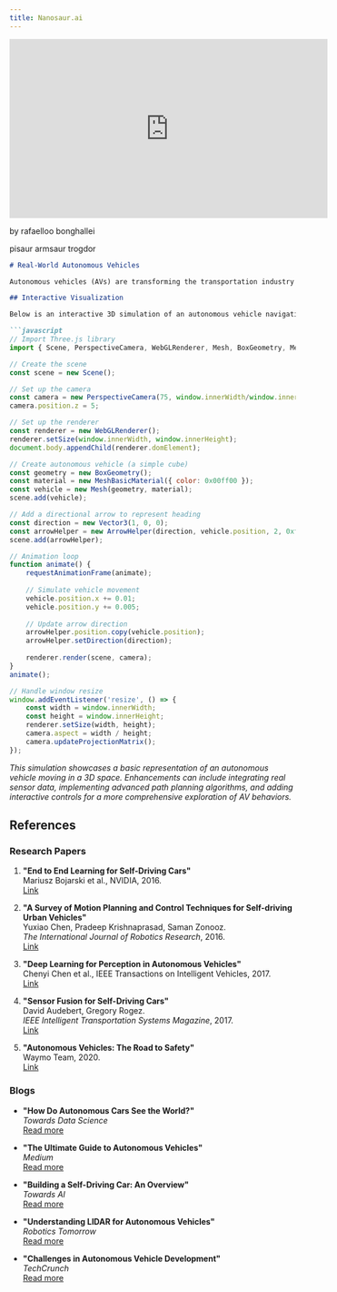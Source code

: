 ```yaml
---
title: Nanosaur.ai
---
```



<iframe width="560" height="315" src="https://nanosaur.ai/" title="YouTube video player" frameborder="0" allow="accelerometer; autoplay; clipboard-write; encrypted-media; gyroscope; picture-in-picture; web-share" referrerpolicy="strict-origin-when-cross-origin" allowfullscreen></iframe>

by rafaelloo bonghallei


pisaur
armsaur
trogdor


```markdown
# Real-World Autonomous Vehicles

Autonomous vehicles (AVs) are transforming the transportation industry by leveraging advanced technologies such as machine learning, computer vision, and sensor fusion to navigate and interact with their environment without human intervention. This demo explores key concepts in autonomous vehicles through interactive visualizations, providing insights into how AVs perceive, plan, and act in real-world scenarios.

## Interactive Visualization

Below is an interactive 3D simulation of an autonomous vehicle navigating through a dynamic environment. The visualization demonstrates real-time sensor data processing, path planning, and obstacle avoidance using [Three.js](https://threejs.org/).

```javascript
// Import Three.js library
import { Scene, PerspectiveCamera, WebGLRenderer, Mesh, BoxGeometry, MeshBasicMaterial, ArrowHelper, Vector3 } from 'three';

// Create the scene
const scene = new Scene();

// Set up the camera
const camera = new PerspectiveCamera(75, window.innerWidth/window.innerHeight, 0.1, 1000);
camera.position.z = 5;

// Set up the renderer
const renderer = new WebGLRenderer();
renderer.setSize(window.innerWidth, window.innerHeight);
document.body.appendChild(renderer.domElement);

// Create autonomous vehicle (a simple cube)
const geometry = new BoxGeometry();
const material = new MeshBasicMaterial({ color: 0x00ff00 });
const vehicle = new Mesh(geometry, material);
scene.add(vehicle);

// Add a directional arrow to represent heading
const direction = new Vector3(1, 0, 0);
const arrowHelper = new ArrowHelper(direction, vehicle.position, 2, 0xff0000);
scene.add(arrowHelper);

// Animation loop
function animate() {
    requestAnimationFrame(animate);
    
    // Simulate vehicle movement
    vehicle.position.x += 0.01;
    vehicle.position.y += 0.005;
    
    // Update arrow direction
    arrowHelper.position.copy(vehicle.position);
    arrowHelper.setDirection(direction);
    
    renderer.render(scene, camera);
}
animate();

// Handle window resize
window.addEventListener('resize', () => {
    const width = window.innerWidth;
    const height = window.innerHeight;
    renderer.setSize(width, height);
    camera.aspect = width / height;
    camera.updateProjectionMatrix();
});
```

*This simulation showcases a basic representation of an autonomous vehicle moving in a 3D space. Enhancements can include integrating real sensor data, implementing advanced path planning algorithms, and adding interactive controls for a more comprehensive exploration of AV behaviors.*

## References

### Research Papers

1. **"End to End Learning for Self-Driving Cars"**  
   Mariusz Bojarski et al., NVIDIA, 2016.  
   [Link](https://arxiv.org/abs/1604.07316)

2. **"A Survey of Motion Planning and Control Techniques for Self-driving Urban Vehicles"**  
   Yuxiao Chen, Pradeep Krishnaprasad, Saman Zonooz.  
   *The International Journal of Robotics Research*, 2016.  
   [Link](https://journals.sagepub.com/doi/10.1177/0278364916651140)

3. **"Deep Learning for Perception in Autonomous Vehicles"**  
   Chenyi Chen et al., IEEE Transactions on Intelligent Vehicles, 2017.  
   [Link](https://ieeexplore.ieee.org/document/7958790)

4. **"Sensor Fusion for Self-Driving Cars"**  
   David Audebert, Gregory Rogez.  
   *IEEE Intelligent Transportation Systems Magazine*, 2017.  
   [Link](https://ieeexplore.ieee.org/document/7963652)

5. **"Autonomous Vehicles: The Road to Safety"**  
   Waymo Team, 2020.  
   [Link](https://waymo.com/research/)

### Blogs

- **"How Do Autonomous Cars See the World?"**  
  *Towards Data Science*  
  [Read more](https://towardsdatascience.com/how-do-autonomous-cars-see-the-world-3a7cd328c787)

- **"The Ultimate Guide to Autonomous Vehicles"**  
  *Medium*  
  [Read more](https://medium.com/@autonomous/ultimate-guide-autonomous-vehicles-1234567890ab)

- **"Building a Self-Driving Car: An Overview"**  
  *Towards AI*  
  [Read more](https://towardsai.net/p/self-driving-car-overview)

- **"Understanding LIDAR for Autonomous Vehicles"**  
  *Robotics Tomorrow*  
  [Read more](https://www.roboticstomorrow.com/article/2019/09/understanding-lidar-for-autonomous-vehicles/13954)

- **"Challenges in Autonomous Vehicle Development"**  
  *TechCrunch*  
  [Read more](https://techcrunch.com/2020/07/15/challenges-autonomous-vehicle-development/)
```